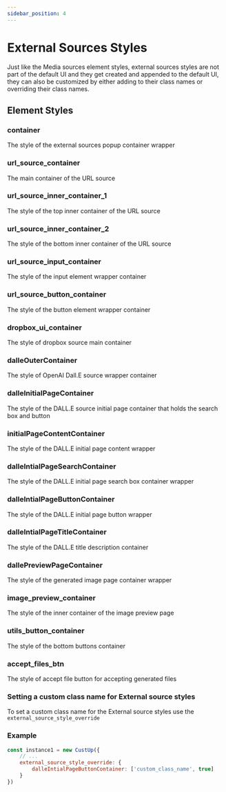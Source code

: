 ```yaml
---
sidebar_position: 4
---
```


# External Sources Styles

Just like the Media sources element styles, external sources styles are not part of the default UI and they get created and appended to the 
default UI, they can also be customized by either adding to their class names or overriding their class names.  
  
## Element Styles

### container

The style of the external sources popup container wrapper

### url_source_container

The main container of the URL source

### url_source_inner_container_1

The style of the top inner container of the URL source

### url_source_inner_container_2

The style of the bottom inner container of the URL source

### url_source_input_container

The style of the input element wrapper container

### url_source_button_container

The style of the button element wrapper container

### dropbox_ui_container

The style of dropbox source main container

### dalleOuterContainer

The style of OpenAI Dall.E source wrapper container

### dalleInitialPageContainer

The style of the DALL.E source initial page container that holds the search box and button

### initialPageContentContainer

The style of the DALL.E initial page content wrapper

### dalleIntialPageSearchContainer

The style of the DALL.E initial page search box container wrapper

### dalleIntialPageButtonContainer

The style of the DALL.E initial page button wrapper

### dalleIntialPageTitleContainer

The style of the DALL.E title description container

### dallePreviewPageContainer

The style of the generated image page container wrapper

### image_preview_container

The style of the inner container of the image preview page

### utils_button_container

The style of the bottom buttons container

### accept_files_btn

The style of accept file button for accepting generated files

### Setting a custom class name for External source styles

To set a custom class name for the External source styles use the `external_source_style_override`

### Example

```js
const instance1 = new CustUp({
    // ...
    external_source_style_override: {
        dalleIntialPageButtonContainer: ['custom_class_name', true]
    }
})
```
